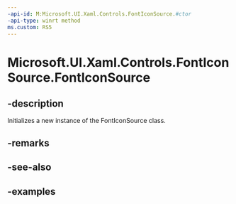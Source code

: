 ```yaml
---
-api-id: M:Microsoft.UI.Xaml.Controls.FontIconSource.#ctor
-api-type: winrt method
ms.custom: RS5
---
```

<!-- Method syntax.
public FontIconSource.FontIconSource()
-->

# Microsoft.UI.Xaml.Controls.FontIconSource.FontIconSource


## -description

Initializes a new instance of the FontIconSource class.


## -remarks


## -see-also


## -examples



